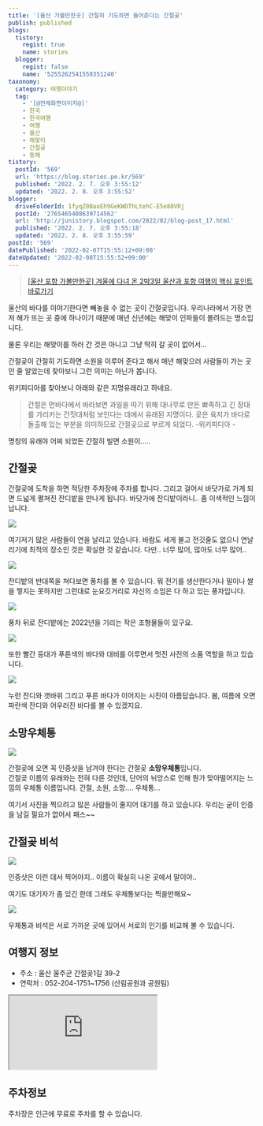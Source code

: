 ```yaml
---
title: '[울산 가볼만한곳] 간절히 기도하면 들어준다는 간절곶'
publish: published
blogs:
  tistory:
    regist: true
    name: stories
  blogger:
    regist: false
    name: '5255262541558351240'
taxonomy:
  category: 여행이야기
  tag:
    - '[@전체화면이미지@]'
    - 한국
    - 한국여행
    - 여행
    - 울산
    - 해맞이
    - 간절곶
    - 동해
tistory:
  postId: '569'
  url: 'https://blog.stories.pe.kr/569'
  published: '2022. 2. 7. 오후 3:55:12'
  updated: '2022. 2. 8. 오후 3:55:52'
blogger:
  driveFolderId: 1fyqZ0BaoEh9GeKWDThLtehC-E5e80VRj
  postId: '2765465408639714562'
  url: 'http://junistory.blogspot.com/2022/02/blog-post_17.html'
  published: '2022. 2. 7. 오후 3:55:18'
  updated: '2022. 2. 8. 오후 3:55:59'
postId: '569'
datePublished: '2022-02-07T15:55:12+09:00'
dateUpdated: '2022-02-08T15:55:52+09:00'
---
```


> [[울산 포항 가볼만한곳] 겨울에 다녀 온 2박3일 울산과 포항 여행의 핵심 포인트 바로가기](https://blog.stories.pe.kr/565)

울산의 바다를 이야기한다면 빼놓을 수 없는 곳이 간절곶입니다. 우리나라에서 가장 먼저 해가 뜨는 곳 중에 하나이기 때문에 매년 신년에는 해맞이 인파들이 몰려드는 명소입니다.

물론 우리는 해맞이를 하러 간 것은 아니고 그냥 딱히 갈 곳이 없어서...

간절곶이 간절히 기도하면 소원을 이루어 준다고 해서 매년 해맞으러 사람들이 가는 곳인 줄 알았는데 찾아보니 그런 의미는 아닌가 봅니다.

위키피디아를 찾아보니 아래와 같은 지명유래라고 하네요.

> 간절은 먼바다에서 바라보면 과일을 따기 위해 대나무로 만든 뾰족하고 긴 장대를 가리키는 간짓대처럼 보인다는 데에서 유래된 지명이다. 곶은 육지가 바다로 돌출해 있는 부분을 의미하므로 간절곶으로 부르게 되었다. -위키피디아 -

명칭의 유래야 어찌 되었든 간절히 빌면 소원이.....

## 간절곶

간절곶에 도착을 하면 적당한 주차장에 주차를 합니다. 그리고 걸어서 바닷가로 가게 되면 드넓게 펼쳐진 잔디밭을 만나게 됩니다. 바닷가에 잔디밭이라니.. 좀 이색적인 느낌이 납니다.

![](./images/njo2_20220201_143015-01.jpeg)

여기저기 많은 사람들이 연을 날리고 있습니다. 바람도 세게 불고 전깃줄도 없으니 연날리기에 최적의 장소인 것은 확실한 것 같습니다. 다만.. 너무 많어, 많아도 너무 많어..

![](./images/njo2_20220201_143106-01.jpeg)

잔디밭의 반대쪽을 쳐다보면 풍차를 볼 수 있습니다. 뭐 전기를 생산한다거나 밀이나 쌀을 찧지는 못하지만 그런대로 눈요깃거리로 자신의 소임은 다 하고 있는 풍차입니다.

![](./images/njo2_20220201_150812-01.jpeg)

풍차 뒤로 잔디밭에는 2022년을 기리는 작은 조형물들이 있구요.

![](./images/njo2_20220201_143957-01.jpeg)

또한 빨간 등대가 푸른색의 바다와 대비를 이루면서 멋진 사진의 소품 역할을 하고 있습니다.

![](./images/njo2_20220201_144719-01.jpeg)

누런 잔디와 갯바위 그리고 푸른 바다가 이어지는 시진이 아름답습니다. 봄, 여름에 오면 파란색 잔디와 어우러진 바다를 볼 수 있겠지요.

## 소망우체통

![](./images/njo2_20220201_144907-01.jpeg)

간절곶에 오면 꼭 인증샷을 남겨야 한다는 간절곶 **소망우체통**입니다.  
간절곶 이름의 유래와는 전혀 다른 것인데, 단어의 뉘앙스로 인해 뭔가 맞아떨어지는 느낌의 우체통 이름입니다. 간절, 소원, 소망.... 우체통...

여기서 사진을 찍으려고 많은 사람들이 줄지어 대기를 하고 있습니다. 우리는 굳이 인증을 남길 필요가 없어서 패스~~

## 간절곶 비석

![](./images/njo2_20220201_145129-01.jpeg)

인증샷은 이런 데서 찍어야지.. 이름이 확실히 나온 곳에서 말이야..

여기도 대기자가 좀 있긴 한데 그래도 우체통보다는 찍을만해요~

![](./images/njo2_20220201_145225-01.jpeg)

우체통과 비석은 서로 가까운 곳에 있어서 서로의 인기를 비교해 볼 수 있습니다.

## 여행지 정보

- 주소 : 울산 울주군 간절곶1길 39-2
- 연락처 : 052-204-1751~1756 (산림공원과 공원팀)

<div class='embed-responsive embed-responsive-16by9'>
<iframe src='https://www.google.com/maps/embed?pb=!1m18!1m12!1m3!1d3253.861062093378!2d129.36061000899292!3d35.35909422351384!2m3!1f0!2f0!3f0!3m2!1i1024!2i768!4f13.1!3m3!1m2!1s0x35687f826b5fcb6d%3A0x2aef1b53e825d43d!2z6rCE7KCI6rO2IOyGjOunneyasOyytO2GtQ!5e0!3m2!1sko!2skr!4v1644216662663!5m2!1sko!2skr' class='embed-responsive-item' allowfullscreen></iframe>
</div>

## 주차정보

주차장은 인근에 무료로 주차를 할 수 있습니다.
